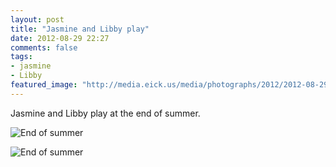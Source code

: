 ```yaml
---
layout: post
title: "Jasmine and Libby play"
date: 2012-08-29 22:27
comments: false
tags: 
- jasmine
- Libby
featured_image: "http://media.eick.us/media/photographs/2012/2012-08-29/2012-08-28at16.18.35.jpg"
---
```

Jasmine and Libby play at the end of summer.

![End of summer](http://media.eick.us/media/photographs/2012/2012-08-29/2012-08-28at16.18.35.jpg)


![End of summer](http://media.eick.us/media/photographs/2012/2012-08-29/2012-08-28at13.35.02.jpg)
